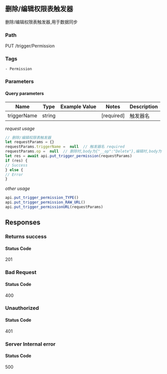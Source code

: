 ## 删除/编辑权限表触发器

删除/编辑权限表触发器,用于数据同步
### Path
PUT /trigger/Permission

### Tags
    - Permission
### Parameters

#### Query parameters

| Name | Type | Example Value | Notes | Description |
| ---- | ---- | ------------- | -------- | ----------- |
| triggerName | string |  |  [required]  | 触发器名 |

*request usage*
```javascript
// 删除/编辑权限表触发器
let requestParams = {}
requestParams.triggerName =  null  // 触发器名 required
requestParams.op =  null  // 删除时,body为{"__op":"Delete"},编辑时,body为{"url":"http://example.com/trigger"} required
let res = await api.put_trigger_permission(requestParams)
if (res) {
// Success
} else {
// Error
}
```
*other usage*
```javascript
api.put_trigger_permission_TYPE()
api.put_trigger_permission_RAW_URL()
api.put_trigger_permissionURL(requestParams)
```

## Responses
### Returns success

#### Status Code
201



### Bad Request

#### Status Code
400



### Unauthorized

#### Status Code
401



### Server Internal error

#### Status Code
500




